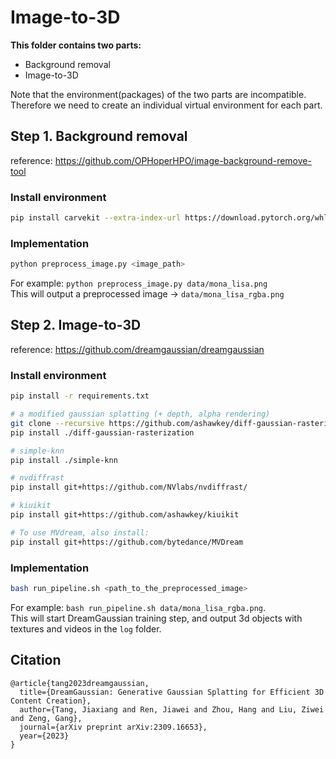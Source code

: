 # Image-to-3D

**This folder contains two parts:**
- Background removal  
- Image-to-3D  

Note that the environment(packages) of the two parts are incompatible.  
Therefore we need to create an individual virtual environment for each part.

## Step 1. Background removal
reference: https://github.com/OPHoperHPO/image-background-remove-tool

### Install environment
```bash
pip install carvekit --extra-index-url https://download.pytorch.org/whl/cu113
```

### Implementation
```bash
python preprocess_image.py <image_path>
```
For example: `python preprocess_image.py data/mona_lisa.png`  
This will output a preprocessed image -> `data/mona_lisa_rgba.png`


## Step 2. Image-to-3D
reference: https://github.com/dreamgaussian/dreamgaussian

### Install environment

```bash
pip install -r requirements.txt

# a modified gaussian splatting (+ depth, alpha rendering)
git clone --recursive https://github.com/ashawkey/diff-gaussian-rasterization
pip install ./diff-gaussian-rasterization

# simple-knn
pip install ./simple-knn

# nvdiffrast
pip install git+https://github.com/NVlabs/nvdiffrast/

# kiuikit
pip install git+https://github.com/ashawkey/kiuikit

# To use MVdream, also install:
pip install git+https://github.com/bytedance/MVDream
```

### Implementation

```bash
bash run_pipeline.sh <path_to_the_preprocessed_image>
```
For example: `bash run_pipeline.sh data/mona_lisa_rgba.png`.  
This will start DreamGaussian training step, and output 3d objects with textures and videos in the `log` folder.


## Citation

```
@article{tang2023dreamgaussian,
  title={DreamGaussian: Generative Gaussian Splatting for Efficient 3D Content Creation},
  author={Tang, Jiaxiang and Ren, Jiawei and Zhou, Hang and Liu, Ziwei and Zeng, Gang},
  journal={arXiv preprint arXiv:2309.16653},
  year={2023}
}
```
